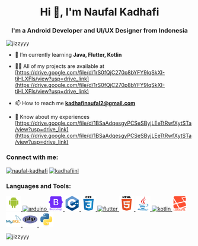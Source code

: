 <h1 align="center">Hi 👋, I'm Naufal Kadhafi</h1>
<h3 align="center">I'm a Android Developer and UI/UX Designer from Indonesia</h3>

<p align="left"> <img src="https://komarev.com/ghpvc/?username=jizzyyy&label=Profile%20views&color=0e75b6&style=flat" alt="jizzyyy" /> </p>

- 🌱 I’m currently learning **Java, Flutter, Kotlin**

- 👨‍💻 All of my projects are available at [https://drive.google.com/file/d/1rS0fQjC270p8bYFY9lqSkXI-tiHLXFIs/view?usp=drive_link](https://drive.google.com/file/d/1rS0fQjC270p8bYFY9lqSkXI-tiHLXFIs/view?usp=drive_link)

- 📫 How to reach me **kadhafinaufal2@gmail.com**

- 📄 Know about my experiences [https://drive.google.com/file/d/1BSaAdqesgyPCSeSByjLEeTtRwfXytSTa/view?usp=drive_link](https://drive.google.com/file/d/1BSaAdqesgyPCSeSByjLEeTtRwfXytSTa/view?usp=drive_link)

<h3 align="left">Connect with me:</h3>
<p align="left">
<a href="https://linkedin.com/in/naufal-kadhafi" target="blank"><img align="center" src="https://raw.githubusercontent.com/rahuldkjain/github-profile-readme-generator/master/src/images/icons/Social/linked-in-alt.svg" alt="naufal-kadhafi" height="30" width="40" /></a>
<a href="https://instagram.com/kadhafiinl" target="blank"><img align="center" src="https://raw.githubusercontent.com/rahuldkjain/github-profile-readme-generator/master/src/images/icons/Social/instagram.svg" alt="kadhafiinl" height="30" width="40" /></a>
</p>

<h3 align="left">Languages and Tools:</h3>
<p align="left"> <a href="https://developer.android.com" target="_blank" rel="noreferrer"> <img src="https://raw.githubusercontent.com/devicons/devicon/master/icons/android/android-original-wordmark.svg" alt="android" width="40" height="40"/> </a> <a href="https://www.arduino.cc/" target="_blank" rel="noreferrer"> <img src="https://cdn.worldvectorlogo.com/logos/arduino-1.svg" alt="arduino" width="40" height="40"/> </a> <a href="https://getbootstrap.com" target="_blank" rel="noreferrer"> <img src="https://raw.githubusercontent.com/devicons/devicon/master/icons/bootstrap/bootstrap-plain-wordmark.svg" alt="bootstrap" width="40" height="40"/> </a> <a href="https://www.w3schools.com/cpp/" target="_blank" rel="noreferrer"> <img src="https://raw.githubusercontent.com/devicons/devicon/master/icons/cplusplus/cplusplus-original.svg" alt="cplusplus" width="40" height="40"/> </a> <a href="https://www.w3schools.com/css/" target="_blank" rel="noreferrer"> <img src="https://raw.githubusercontent.com/devicons/devicon/master/icons/css3/css3-original-wordmark.svg" alt="css3" width="40" height="40"/> </a> <a href="https://flutter.dev" target="_blank" rel="noreferrer"> <img src="https://www.vectorlogo.zone/logos/flutterio/flutterio-icon.svg" alt="flutter" width="40" height="40"/> </a> <a href="https://www.w3.org/html/" target="_blank" rel="noreferrer"> <img src="https://raw.githubusercontent.com/devicons/devicon/master/icons/html5/html5-original-wordmark.svg" alt="html5" width="40" height="40"/> </a> <a href="https://www.java.com" target="_blank" rel="noreferrer"> <img src="https://raw.githubusercontent.com/devicons/devicon/master/icons/java/java-original.svg" alt="java" width="40" height="40"/> </a> <a href="https://kotlinlang.org" target="_blank" rel="noreferrer"> <img src="https://www.vectorlogo.zone/logos/kotlinlang/kotlinlang-icon.svg" alt="kotlin" width="40" height="40"/> </a> <a href="https://laravel.com/" target="_blank" rel="noreferrer"> <img src="https://raw.githubusercontent.com/devicons/devicon/master/icons/laravel/laravel-plain-wordmark.svg" alt="laravel" width="40" height="40"/> </a> <a href="https://www.mysql.com/" target="_blank" rel="noreferrer"> <img src="https://raw.githubusercontent.com/devicons/devicon/master/icons/mysql/mysql-original-wordmark.svg" alt="mysql" width="40" height="40"/> </a> <a href="https://www.php.net" target="_blank" rel="noreferrer"> <img src="https://raw.githubusercontent.com/devicons/devicon/master/icons/php/php-original.svg" alt="php" width="40" height="40"/> </a> <a href="https://www.python.org" target="_blank" rel="noreferrer"> <img src="https://raw.githubusercontent.com/devicons/devicon/master/icons/python/python-original.svg" alt="python" width="40" height="40"/> </a> </p>

<p><img align="center" src="https://github-readme-stats.vercel.app/api/top-langs?username=jizzyyy&show_icons=true&theme=tokyonight&title_color=ffffff&text_color=ffffff&locale=en&layout=compact" alt="jizzyyy" /></p>

